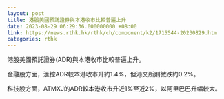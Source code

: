 ```yaml
---
layout: post
title: 港股美國預託證券與本港收市比較普遍上升
date: 2023-08-29 06:29:36.000000000 +08:00
link: https://news.rthk.hk/rthk/ch/component/k2/1715544-20230829.htm
categories: rthk
---
```


港股美國預託證券(ADR)與本港收市比較普遍上升。

金融股方面，滙控ADR較本港收市升約1.4%，但港交所則微跌約0.2%。

科技股方面，ATMXJ的ADR較本港收市升近1%至近2%，以阿里巴巴升幅較大。
